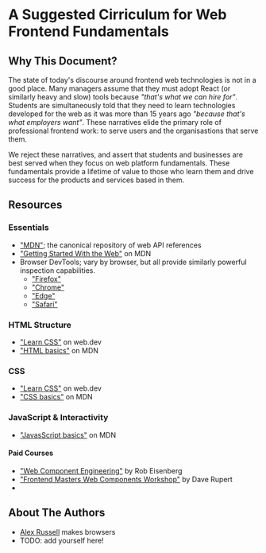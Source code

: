 # A Suggested Cirriculum for Web Frontend Fundamentals

## Why This Document?

The state of today's discourse around frontend web technologies is not in a good place. Many managers assume that they must adopt React (or similarly heavy and slow) tools because _"that's what we can hire for"_. Students are simultaneously told that they need to learn technologies developed for the web as it was more than 15 years ago _"because that's what employers want"_. These narratives elide the primary role of professional frontend work: to serve users and the organisastions that serve them.

We reject these narratives, and assert that students and businesses are best served when they focus on web platform fundamentals. These fundamentals provide a lifetime of value to those who learn them and drive success for the products and services based in them.

## Resources 

### Essentials

 - ["MDN"](https://developer.mozilla.org/en-US/docs/Web); the canonical repository of web API references
 - ["Getting Started With the Web"](https://developer.mozilla.org/en-US/docs/Learn/Getting_started_with_the_web) on MDN
 - Browser DevTools; vary by browser, but all provide similarly powerful inspection capabilities.
   - ["Firefox"](https://developer.mozilla.org/en-US/docs/Learn/Common_questions/Tools_and_setup/What_are_browser_developer_tools)
   - ["Chrome"](https://developer.chrome.com/docs/devtools/overview/)
   - ["Edge"](https://learn.microsoft.com/en-us/microsoft-edge/visual-studio-code/microsoft-edge-devtools-extension/open-devtools-and-embedded-browser)
   - ["Safari"](https://developer.apple.com/documentation/safari-developer-tools/web-inspector)

### HTML Structure

 - ["Learn CSS"](https://web.dev/learn/html/) on web.dev
 - ["HTML basics"](https://developer.mozilla.org/en-US/docs/Learn/Getting_started_with_the_web/HTML_basics) on MDN


### CSS

 - ["Learn CSS"](https://web.dev/learn/css/) on web.dev
 - ["CSS basics"](https://developer.mozilla.org/en-US/docs/Learn/Getting_started_with_the_web/CSS_basics) on MDN

### JavaScript & Interactivity

 - ["JavasScript basics"](https://developer.mozilla.org/en-US/docs/Learn/Getting_started_with_the_web/JavaScript_basics) on MDN

#### Paid Courses

 - ["Web Component Engineering"](https://www.bluespire.com/p/web-component-engineering) by Rob Eisenberg
 - ["Frontend Masters Web Components Workshop"](https://daverupert.com/projects/frontend-masters-web-components/) by Dave Rupert
 - 

## About The Authors

 - [Alex Russell](https://infrequently.org/about-me) makes browsers
 - TODO: add yourself here!
